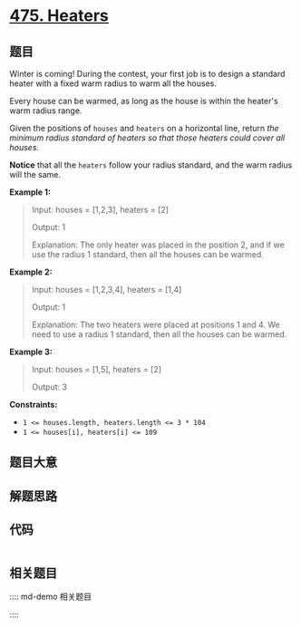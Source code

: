 # [475. Heaters](https://leetcode.com/problems/heaters/)

## 题目

Winter is coming! During the contest, your first job is to design a standard
heater with a fixed warm radius to warm all the houses.

Every house can be warmed, as long as the house is within the heater's warm
radius range.

Given the positions of `houses` and `heaters` on a horizontal line, return
_the minimum radius standard of heaters  so that those heaters could cover all
houses._

**Notice** that all the `heaters` follow your radius standard, and the warm
radius will the same.



**Example 1:**

> Input: houses = [1,2,3], heaters = [2]
> 
> Output: 1
> 
> Explanation: The only heater was placed in the position 2, and if we use the radius 1 standard, then all the houses can be warmed.

**Example 2:**

> Input: houses = [1,2,3,4], heaters = [1,4]
> 
> Output: 1
> 
> Explanation: The two heaters were placed at positions 1 and 4. We need to use a radius 1 standard, then all the houses can be warmed.

**Example 3:**

> Input: houses = [1,5], heaters = [2]
> 
> Output: 3

**Constraints:**

  * `1 <= houses.length, heaters.length <= 3 * 104`
  * `1 <= houses[i], heaters[i] <= 109`


## 题目大意

## 解题思路

## 代码

```javascript

```

## 相关题目

:::: md-demo 相关题目

::::
